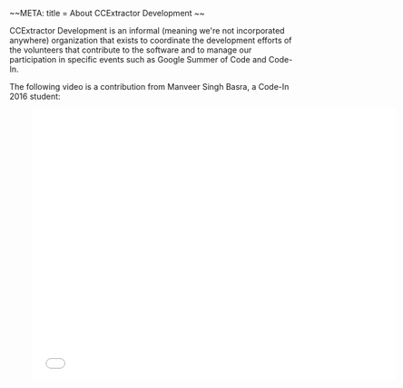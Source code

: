 
~~META:
title = About CCExtractor Development
~~

CCExtractor Development is an informal (meaning we're not incorporated anywhere) organization that exists to coordinate the development efforts of the volunteers that contribute to the software and to manage our participation in specific events such as Google Summer of Code and Code-In.

The following video is a contribution from Manveer Singh Basra, a Code-In 2016 student:

<div class="video">
<figure>
    <iframe width="640" height="480" src="//www.youtube.com/embed/UXYIoo-2NZE " frameborder="0" allowfullscreen></iframe>
</figure>
</div>